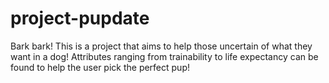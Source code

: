 # project-pupdate

Bark bark! This is a project that aims to help those uncertain of what they want in a dog! Attributes ranging from trainability to life expectancy can be found to help the user pick the perfect pup!
